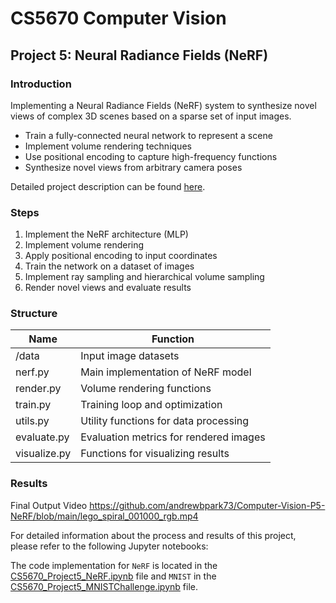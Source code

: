# CS5670 Computer Vision

## Project 5: Neural Radiance Fields (NeRF)

### Introduction

Implementing a Neural Radiance Fields (NeRF) system to synthesize novel views of complex 3D scenes based on a sparse set of input images.

* Train a fully-connected neural network to represent a scene
* Implement volume rendering techniques
* Use positional encoding to capture high-frequency functions
* Synthesize novel views from arbitrary camera poses

Detailed project description can be found [here](http://www.cs.cornell.edu/courses/cs5670/2024sp/projects/pa5/index.html).

### Steps

1. Implement the NeRF architecture (MLP)
2. Implement volume rendering
3. Apply positional encoding to input coordinates
4. Train the network on a dataset of images
5. Implement ray sampling and hierarchical volume sampling
6. Render novel views and evaluate results

### Structure

| Name         | Function                                        |
| ------------ | ----------------------------------------------- |
| /data        | Input image datasets                            |
| nerf.py      | Main implementation of NeRF model               |
| render.py    | Volume rendering functions                      |
| train.py     | Training loop and optimization                  |
| utils.py     | Utility functions for data processing           |
| evaluate.py  | Evaluation metrics for rendered images          |
| visualize.py | Functions for visualizing results               |

### Results

Final Output Video
https://github.com/andrewbpark73/Computer-Vision-P5-NeRF/blob/main/lego_spiral_001000_rgb.mp4

For detailed information about the process and results of this project, please refer to the following Jupyter notebooks:

The code implementation for `NeRF` is located in the [CS5670_Project5_NeRF.ipynb](CS5670_Project5_NeRF.ipynb) file and
`MNIST` in the [CS5670_Project5_MNISTChallenge.ipynb](./CS5670_Project5_MNISTChallenge.ipynb) file.


